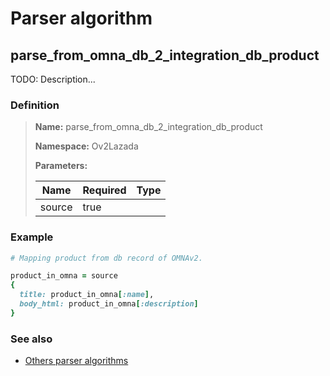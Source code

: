 # Parser algorithm
 
## parse_from_omna_db_2_integration_db_product

TODO: Description...
    
### Definition

> **Name:** parse_from_omna_db_2_integration_db_product
> 
> **Namespace:** Ov2Lazada
>
> **Parameters:**
> 
> | Name | Required | Type |
> | --- | --- | --- |
> | source | true |  |

### Example
```ruby
# Mapping product from db record of OMNAv2.

product_in_omna = source
{
  title: product_in_omna[:name],
  body_html: product_in_omna[:description]
}
```

### See also
* [Others parser algorithms](overview?id=parse_from_omna_db_2_integration_db_product)